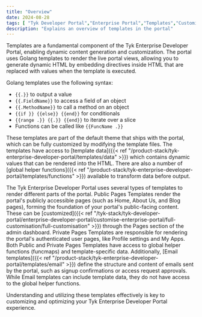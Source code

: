 ```yaml
---
title: "Overview"
date: 2024-08-28
tags: [ "Tyk Developer Portal","Enterprise Portal","Templates","Customization","Template Data" ]
description: "Explains an overview of templates in the portal"
---
```


Templates are a fundamental component of the Tyk Enterprise Developer Portal, enabling dynamic content generation and customization. The portal uses Golang templates to render the live portal views, allowing you to generate dynamic HTML by embedding directives inside HTML that are replaced with values when the template is executed.

Golang templates use the following syntax:
- `{{.}}` to output a value
- `{{.FieldName}}` to access a field of an object
- `{{.MethodName}}` to call a method on an object 
- `{{if }} {{else}} {{end}}` for conditionals
- `{{range .}} {{.}} {{end}}` to iterate over a slice
- Functions can be called like `{{FuncName .}}`

These templates are part of the default theme that ships with the portal, which can be fully customized by modifying the template files. The templates have access to [template data]({{< ref "/product-stack/tyk-enterprise-developer-portal/templates/data" >}}) which contains dynamic values that can be rendered into the HTML. There are also a number of [global helper functions]({{< ref "/product-stack/tyk-enterprise-developer-portal/templates/functions" >}}) available to transform data before output.

The Tyk Enterprise Developer Portal uses several types of templates to render different parts of the portal. Public Pages Templates render the portal's publicly accessible pages (such as Home, About Us, and Blog pages), forming the foundation of your portal's public-facing content. These can be [customized]({{< ref "/tyk-stack/tyk-developer-portal/enterprise-developer-portal/customise-enterprise-portal/full-customisation/full-customisation" >}}) through the Pages section of the admin dashboard. Private Pages Templates are responsible for rendering the portal's authenticated user pages, like Profile settings and My Apps. Both Public and Private Pages Templates have access to global helper functions (funcmaps) and template-specific data. Additionally, [Email templates]({{< ref "/product-stack/tyk-enterprise-developer-portal/templates/email" >}}) define the structure and content of emails sent by the portal, such as signup confirmations or access request approvals. While Email templates can include template data, they do not have access to the global helper functions.

Understanding and utilizing these templates effectively is key to customizing and optimizing your Tyk Enterprise Developer Portal experience.